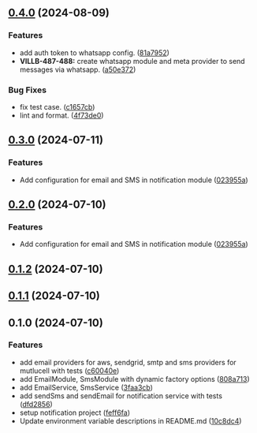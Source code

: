

## [0.4.0](https://github.com/BrewInteractive/nestjs-notification-module/compare/v0.3.0...v0.4.0) (2024-08-09)


### Features

* add auth token to whatsapp config. ([81a7952](https://github.com/BrewInteractive/nestjs-notification-module/commit/81a79524e702242bf56a6c8dc9bdfc2e083a1128))
* **VILLB-487-488:** create whatsapp module and meta provider to send messages via whatsapp. ([a50e372](https://github.com/BrewInteractive/nestjs-notification-module/commit/a50e372fb1df766e58bc4ea5c81572e8f208c7e8))


### Bug Fixes

* fix test case. ([c1657cb](https://github.com/BrewInteractive/nestjs-notification-module/commit/c1657cba345cb45c787ac86578cd95745a552e4e))
* lint and format. ([4f73de0](https://github.com/BrewInteractive/nestjs-notification-module/commit/4f73de054504381b1481f3fc5b0797977ece78fa))

## [0.3.0](https://github.com/BrewInteractive/nestjs-notification-module/compare/v0.1.2...v0.3.0) (2024-07-11)


### Features

* Add configuration for email and SMS in notification module ([023955a](https://github.com/BrewInteractive/nestjs-notification-module/commit/023955ad271825a5f3bb5bfcb4d59491427ee395))

## [0.2.0](https://github.com/BrewInteractive/nestjs-notification-module/compare/v0.1.2...v0.2.0) (2024-07-10)


### Features

* Add configuration for email and SMS in notification module ([023955a](https://github.com/BrewInteractive/nestjs-notification-module/commit/023955ad271825a5f3bb5bfcb4d59491427ee395))

## [0.1.2](https://github.com/BrewInteractive/nestjs-notification-module/compare/v0.1.1...v0.1.2) (2024-07-10)

## [0.1.1](https://github.com/BrewInteractive/nestjs-notification-module/compare/v0.1.0...v0.1.1) (2024-07-10)

## 0.1.0 (2024-07-10)


### Features

* add email providers for aws, sendgrid, smtp and sms providers for mutlucell with tests ([c60040e](https://github.com/BrewInteractive/nestjs-notification-module/commit/c60040ecaebad186a0b258b9551e94fae5656209))
* add EmailModule, SmsModule with dynamic factory options ([808a713](https://github.com/BrewInteractive/nestjs-notification-module/commit/808a71346995f0870d8bf7bbcb15eb4a0643df4d))
* add EmailService, SmsService ([3faa3cb](https://github.com/BrewInteractive/nestjs-notification-module/commit/3faa3cb3dcb8ef8c46b5af210c3de94afd3a2abe))
* add sendSms and sendEmail for notification service with tests ([dfd2856](https://github.com/BrewInteractive/nestjs-notification-module/commit/dfd285638c02439360e14d27ec054acc10043916))
* setup notification project ([feff6fa](https://github.com/BrewInteractive/nestjs-notification-module/commit/feff6fa22d005ad091cdf4dfeda3ea6b21a2bde6))
* Update environment variable descriptions in README.md ([10c8dc4](https://github.com/BrewInteractive/nestjs-notification-module/commit/10c8dc40231cabe9f7081ba67767c7cc7f7cf2dc))
